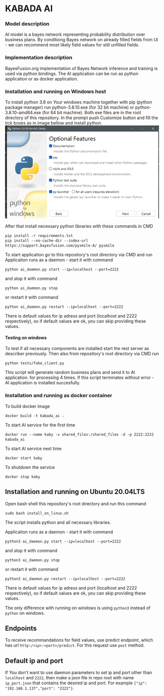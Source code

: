 # KABADA AI

### Model description
AI model is a bayes network representing probability 
distribution over business plans. By conditiong Bayes network on 
already filled fields from UI - we can recommend most likely
field values for still unfilled fields.

### Implementation description

BayesFusion.org implementation of Bayes Network inference and training 
is used via python bindings. The AI application can be run as python 
application or as docker application.

### Installation and running on Windows host

To install python 3.8 on Your windows machine together with pip (python package manager) run 
python-3.8.10.exe (for 32 bit machine) or python-3.8.10-amd64.exe (for 64 bit machine). Both exe files 
are in the root directory of this repository.
In the prompt push Customize button and fill the tick boxes as in image bellow and install python.
![python install menu](docs/python_customized_installation.png "python customized installation")


After that install necessary python libraries with these commands in CMD
```buildoutcfg
pip install -r requirements.txt
pip install --no-cache-dir --index-url https://support.bayesfusion.com/pysmile-A/ pysmile
```

To start application go to this repository's root directory via CMD and run 
Applicaiton runs as a daemon - start it with command
```buildoutcfg
python ai_daemon.py start --ip=localhost --port=2222
```
and stop it with command
```buildoutcfg
python ai_daemon.py stop
```
or restart it with command
```buildoutcfg
python ai_daemon.py restart --ip=localhost --port=2222
```
There is default values for ip adress and port (localhost and 2222 
respectively), so if default values are ok, you can skip providing 
these values.

#### Testing on windows
To test if all necessary components are installed start the rest server
as describer previously. Then also from repository's root directory via CMD run
```buildoutcfg
python tests/fake_client.py
```
This script will generate random business plans and send it to AI application.
for processing 4 times. If this script terminates without error - AI 
application is installed succesfully.

### Installation and running as docker container

To build docker image
```buildoutcfg
docker build -t kabada_ai .
```

To start AI service for the first time
```buildoutcfg
docker run --name kaby -v shared_files:/shared_files -d -p 2222:2222 kabada_ai
```
To start AI service next time
```buildoutcfg
docker start kaby
```

To shutdown the service
```buildoutcfg
docker stop kaby
```

## Installation and running on Ubuntu 20.04LTS
Open bash shell this repository's root directory and run this command
```buildoutcfg
sudo bash install_on_linux.sh
```
The script installs python and all necessary libraries.

Applicaiton runs as a daemon - start it with command
```buildoutcfg
python3 ai_daemon.py start --ip=localhost --port=2222
```
and stop it with command
```buildoutcfg
python3 ai_daemon.py stop
```
or restart it with command
```buildoutcfg
python3 ai_daemon.py restart --ip=localhost --port=2222
```
There is default values for ip adress and port (localhost and 2222 
respectively), so if default values are ok, you can skip providing 
these values.

The only difference with running on windows is using ``python3`` instead
of ``python`` on windows.


## Endpoints
To receive recommandations for field values, use predict endpoint, which
has url ``http:/<ip>:<port>/predict``. For this request use ``post`` method.

## Default ip and port
If You don't want to use daemon parameters to set ip and port other than ``localhost`` 
and ``2222``, then make a json file in repo root with name ``ip_port.json`` that contains 
the desired ip and port. For example ``{"ip": "192.168.1.137","port": "2222"}``.